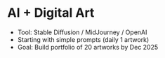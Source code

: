 # AI + Digital Art

- Tool: Stable Diffusion / MidJourney / OpenAI
- Starting with simple prompts (daily 1 artwork)
- Goal: Build portfolio of 20 artworks by Dec 2025
